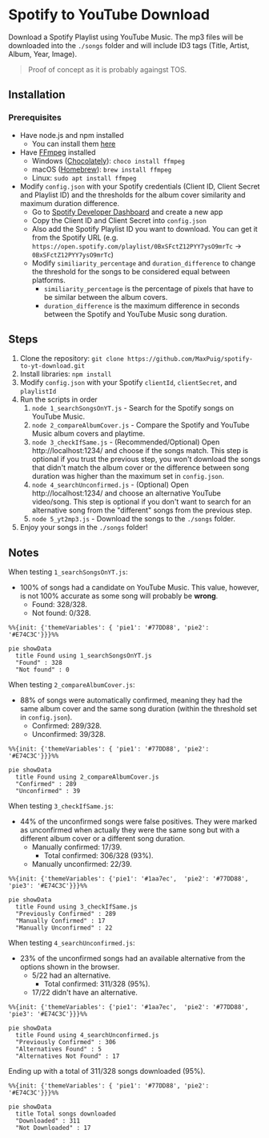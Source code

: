 # Spotify to YouTube Download
Download a Spotify Playlist using YouTube Music. The mp3 files will be downloaded into the `./songs` folder and will include ID3 tags (Title, Artist, Album, Year, Image).

> Proof of concept as it is probably againgst TOS.

## Installation
### Prerequisites
- Have node.js and npm installed
  - You can install them [here](https://nodejs.org/en/download/)
- Have [FFmpeg](https://ffmpeg.org/download.html) installed
  - Windows ([Chocolately](https://chocolatey.org/install)): `choco install ffmpeg`
  - macOS ([Homebrew](https://brew.sh/)): `brew install ffmpeg`
  - Linux: `sudo apt install ffmpeg`
- Modify `config.json` with your Spotify credentials (Client ID, Client Secret and Playlist ID) and the thresholds for the album cover similarity and maximum duration difference.
  - Go to [Spotify Developer Dashboard](https://developer.spotify.com/dashboard) and create a new app
  - Copy the Client ID and Client Secret into `config.json`
  - Also add the Spotify Playlist ID you want to download. You can get it from the Spotify URL (e.g. `https://open.spotify.com/playlist/0BxSFctZ12PYY7ysO9mrTc` → `0BxSFctZ12PYY7ysO9mrTc`)
  - Modify `similiarity_percentage` and `duration_difference` to change the threshold for the songs to be considered equal between platforms. 
    - `similiarity_percentage` is the percentage of pixels that have to be similar between the album covers.
    - `duration_difference` is the maximum difference in seconds between the Spotify and YouTube Music song duration.


## Steps
1. Clone the repository: `git clone https://github.com/MaxPuig/spotify-to-yt-download.git`
2. Install libraries: `npm install`
3. Modify `config.json` with your Spotify `clientId`, `clientSecret`, and `playlistId`
4. Run the scripts in order
   1. `node 1_searchSongsOnYT.js` - Search for the Spotify songs on YouTube Music.
   2. `node 2_compareAlbumCover.js` - Compare the Spotify and YouTube Music album covers and playtime.
   3. `node 3_checkIfSame.js` - (Recommended/Optional) Open http://localhost:1234/ and choose if the songs match. This step is optional if you trust the previous step, you won't download the songs that didn't match the album cover or the difference between song duration was higher than the maximum set in `config.json`.
   4. `node 4_searchUnconfirmed.js` - (Optional) Open http://localhost:1234/ and choose an alternative YouTube video/song. This step is optional if you don't want to search for an alternative song from the "different" songs from the previous step.
   5. `node 5_yt2mp3.js` - Download the songs to the `./songs` folder.
5. Enjoy your songs in the `./songs` folder!

## Notes
When testing `1_searchSongsOnYT.js`:
- 100% of songs had a candidate on YouTube Music. This value, however, is not 100% accurate as some song will probably be **wrong**.
  - Found: 328/328.
  - Not found: 0/328.

```mermaid
%%{init: {'themeVariables': { 'pie1': '#77DD88', 'pie2': '#E74C3C'}}}%%

pie showData
  title Found using 1_searchSongsOnYT.js
  "Found" : 328
  "Not found" : 0
```

When testing `2_compareAlbumCover.js`:
- 88% of songs were automatically confirmed, meaning they had the same album cover and the same song duration (within the threshold set in `config.json`).
  - Confirmed: 289/328.
  - Unconfirmed: 39/328.

```mermaid
%%{init: {'themeVariables': { 'pie1': '#77DD88', 'pie2': '#E74C3C'}}}%%

pie showData
  title Found using 2_compareAlbumCover.js
  "Confirmed" : 289
  "Unconfirmed" : 39
```

When testing `3_checkIfSame.js`:
- 44% of the unconfirmed songs were false positives. They were marked as unconfirmed when actually they were the same song but with a different album cover or a different song duration.
  - Manually confirmed: 17/39.
    - Total confirmed: 306/328 (93%).
  - Manually unconfirmed: 22/39.

```mermaid
%%{init: {'themeVariables': {'pie1': '#1aa7ec',  'pie2': '#77DD88', 'pie3': '#E74C3C'}}}%%

pie showData
  title Found using 3_checkIfSame.js
  "Previously Confirmed" : 289
  "Manually Confirmed" : 17
  "Manually Unconfirmed" : 22
```

When testing `4_searchUnconfirmed.js`:
- 23% of the unconfirmed songs had an available alternative from the options shown in the browser.
  - 5/22 had an alternative.
    - Total confirmed: 311/328 (95%).
  - 17/22 didn't have an alternative.

```mermaid
%%{init: {'themeVariables': {'pie1': '#1aa7ec',  'pie2': '#77DD88', 'pie3': '#E74C3C'}}}%%

pie showData
  title Found using 4_searchUnconfirmed.js
  "Previously Confirmed" : 306
  "Alternatives Found" : 5
  "Alternatives Not Found" : 17
```

Ending up with a total of 311/328 songs downloaded (95%).

```mermaid
%%{init: {'themeVariables': { 'pie1': '#77DD88', 'pie2': '#E74C3C'}}}%%

pie showData
  title Total songs downloaded
  "Downloaded" : 311
  "Not Downloaded" : 17
```